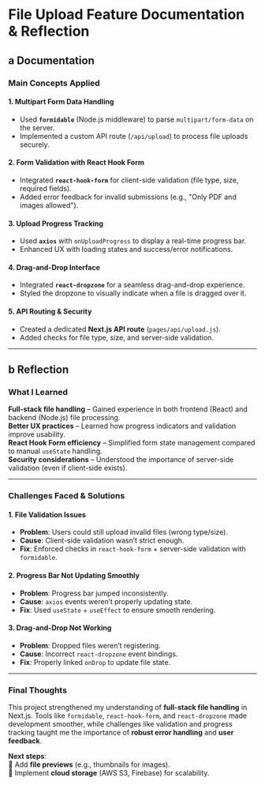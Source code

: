 # File Upload Feature Documentation & Reflection

## **a Documentation**  

### **Main Concepts Applied**  

#### **1. Multipart Form Data Handling**  
- Used **`formidable`** (Node.js middleware) to parse `multipart/form-data` on the server.  
- Implemented a custom API route (`/api/upload`) to process file uploads securely.  

#### **2. Form Validation with React Hook Form**  
- Integrated **`react-hook-form`** for client-side validation (file type, size, required fields).  
- Added error feedback for invalid submissions (e.g., "Only PDF and images allowed").  

#### **3. Upload Progress Tracking**  
- Used **`axios`** with `onUploadProgress` to display a real-time progress bar.  
- Enhanced UX with loading states and success/error notifications.  

#### **4. Drag-and-Drop Interface**  
- Integrated **`react-dropzone`** for a seamless drag-and-drop experience.  
- Styled the dropzone to visually indicate when a file is dragged over it.  

#### **5. API Routing & Security**  
- Created a dedicated **Next.js API route** (`pages/api/upload.js`).  
- Added checks for file type, size, and server-side validation.  

---

## **b Reflection**  

### **What I Learned**  
 **Full-stack file handling** – Gained experience in both frontend (React) and backend (Node.js) file processing.  
 **Better UX practices** – Learned how progress indicators and validation improve usability.  
 **React Hook Form efficiency** – Simplified form state management compared to manual `useState` handling.  
 **Security considerations** – Understood the importance of server-side validation (even if client-side exists).  

---

### **Challenges Faced & Solutions**  

#### **1. File Validation Issues**  
- **Problem**: Users could still upload invalid files (wrong type/size).  
- **Cause**: Client-side validation wasn’t strict enough.  
- **Fix**: Enforced checks in `react-hook-form` + server-side validation with `formidable`.  

#### **2. Progress Bar Not Updating Smoothly**  
- **Problem**: Progress bar jumped inconsistently.  
- **Cause**: `axios` events weren’t properly updating state.  
- **Fix**: Used `useState` + `useEffect` to ensure smooth rendering.  

#### **3. Drag-and-Drop Not Working**  
- **Problem**: Dropped files weren’t registering.  
- **Cause**: Incorrect `react-dropzone` event bindings.  
- **Fix**: Properly linked `onDrop` to update file state.  

---

### **Final Thoughts**  
This project strengthened my understanding of **full-stack file handling** in Next.js. Tools like `formidable`, `react-hook-form`, and `react-dropzone` made development smoother, while challenges like validation and progress tracking taught me the importance of **robust error handling** and **user feedback**.  

**Next steps**:  
🔹 Add **file previews** (e.g., thumbnails for images).  
🔹 Implement **cloud storage** (AWS S3, Firebase) for scalability.  